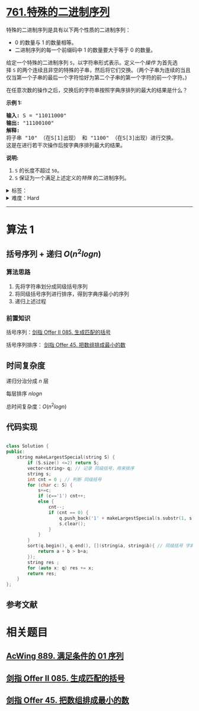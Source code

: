 # [761.特殊的二进制序列](https://leetcode.cn/problems/special-binary-string/)

<p>特殊的二进制序列是具有以下两个性质的二进制序列：</p>

<ul>
	<li>0 的数量与 1 的数量相等。</li>
	<li>二进制序列的每一个前缀码中 1 的数量要大于等于 0 的数量。</li>
</ul>

<p>给定一个特殊的二进制序列&nbsp;<code>S</code>，以字符串形式表示。定义一个<em>操作 </em>为首先选择&nbsp;<code>S</code>&nbsp;的两个连续且非空的特殊的子串，然后将它们交换。（两个子串为连续的当且仅当第一个子串的最后一个字符恰好为第二个子串的第一个字符的前一个字符。)</p>

<p>在任意次数的操作之后，交换后的字符串按照字典序排列的最大的结果是什么？</p>

<p><strong>示例 1:</strong></p>

<pre>
<strong>输入:</strong> S = &quot;11011000&quot;
<strong>输出:</strong> &quot;11100100&quot;
<strong>解释:</strong>
将子串 &quot;10&quot; （在S[1]出现） 和 &quot;1100&quot; （在S[3]出现）进行交换。
这是在进行若干次操作后按字典序排列最大的结果。
</pre>

<p><strong>说明:</strong></p>

<ol>
	<li><code>S</code>&nbsp;的长度不超过&nbsp;<code>50</code>。</li>
	<li><code>S</code>&nbsp;保证为一个满足上述定义的<em>特殊 </em>的二进制序列。</li>
</ol>

<details>
<summary>标签：</summary>
['递归', '字符串']
</details>

<details>
<summary>难度：Hard</summary>
喜欢：176
</details>

---

# 算法 1

## 括号序列 + 递归 $O(n^2logn)$

### 算法思路

1. 先将字符串划分成同级括号序列
2. 将同级括号序列进行排序，得到字典序最小的序列
3. 递归上述过程

### 前置知识

括号序列：[剑指 Offer II 085. 生成匹配的括号](https://leetcode.cn/problems/IDBivT/)

括号序列排序： [剑指 Offer 45. 把数组排成最小的数](https://leetcode.cn/problems/ba-shu-zu-pai-cheng-zui-xiao-de-shu-lcof/)

## 时间复杂度

递归分治分成 $n$ 层

每层排序 $nlogn$

总时间复杂度：$O(n^2logn)$

## 代码实现

```java []

```

```cpp []
class Solution {
public:
    string makeLargestSpecial(string S) {
        if (S.size() <=2) return S;
        vector<string> q; // 记录 同级括号，用来排序
        string s;
        int cnt = 0 ; // 判断 同级括号
        for (char c: S) {
            s+=c;
            if (c=='1') cnt++;
            else {
                cnt--;
                if (cnt == 0) {
                    q.push_back('1' + makeLargestSpecial(s.substr(1, s.size()-2)) + '0');
                    s.clear();
                }
            }
        }
        sort(q.begin(), q.end(), [](string&a, string&b){ // 同级括号 字典序最小
            return a + b > b+a;
        });
        string res ;
        for (auto x: q) res += x;
        return res;
    }
};
```

## 参考文献

# 相关题目

## [AcWing 889. 满足条件的 01 序列](https://www.acwing.com/problem/content/891/)

## [剑指 Offer II 085. 生成匹配的括号](https://leetcode.cn/problems/IDBivT/)

## [剑指 Offer 45. 把数组排成最小的数](https://leetcode.cn/problems/ba-shu-zu-pai-cheng-zui-xiao-de-shu-lcof/)
